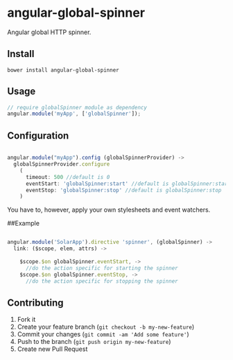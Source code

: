 angular-global-spinner
======================

Angular global HTTP spinner.

## Install

```
bower install angular-global-spinner
```

## Usage

```js
// require globalSpinner module as dependency
angular.module('myApp', ['globalSpinner']);
```

## Configuration
```js

angular.module("myApp").config (globalSpinnerProvider) ->
  globalSpinnerProvider.configure
    (
      timeout: 500 //default is 0
      eventStart: 'globalSpinner:start' //default is globalSpinner:start
      eventStop: 'globalSpinner:stop' //default is globalSpinner:stop
    )
```

You have to, however, apply your own stylesheets and event watchers.

##Example

```js

angular.module('SolarApp').directive 'spinner', (globalSpinner) ->
  link: ($scope, elem, attrs) ->
  
    $scope.$on globalSpinner.eventStart, ->
      //do the action specific for starting the spinner
    $scope.$on globalSpinner.eventStop, ->
      //do the action specific for stopping the spinner

```

## Contributing

1. Fork it
2. Create your feature branch (`git checkout -b my-new-feature`)
3. Commit your changes (`git commit -am 'Add some feature'`)
4. Push to the branch (`git push origin my-new-feature`)
5. Create new Pull Request
